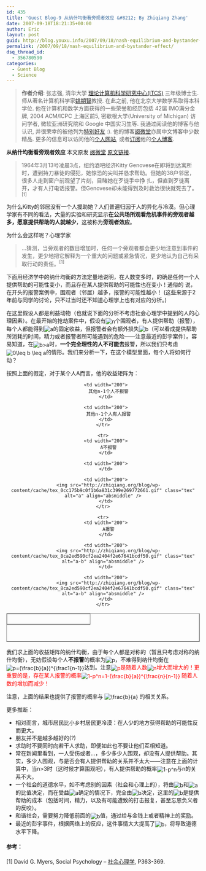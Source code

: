 ```yaml
---
id: 435
title: 'Guest Blog-9 从纳什均衡看旁观者效应 &#8212; By Zhiqiang Zhang'
date: 2007-09-18T18:21:35+00:00
author: Eric
layout: post
guid: http://blog.youxu.info/2007/09/18/nash-equilibrium-and-bystander-effect/
permalink: /2007/09/18/nash-equilibrium-and-bystander-effect/
dsq_thread_id:
  - 356780590
categories:
  - Guest Blog
  - Science
---
```

> **作者介绍**: 张志强, 清华大学 [理论计算机科学研究中心(ITCS)](http://itcs.tsinghua.edu.cn/) 三年级博士生. 师从著名计算机科学家[姚期智](http://castu.tsinghua.edu.cn/yao/)教授. 在此之前, 他在北京大学数学系取得本科学位. 他在计算机和数学方面获得的一些荣誉和经历包括 42届 IMO满分金牌, 2004 ACM/ICPC 上海区前5, 密歇根大学(University of Michigan) 访问学者, 微软亚洲研究院和 Google 中国实习生等. 我通过阅读他的博客与他认识, 并很荣幸的被他列为[特别好友](http://zhiqiang.org/blog/link) :). 他的博客[阅微堂](http://zhiqiang.org/blog/)亦属中文博客中少数精品. 更多的信息可以访问他的[个人网站](http://zhiqiang.org/index.html), 或者[订阅](http://feeds.feedburner.com/zhiqiang)他的[个人博客](http://zhiqiang.org/blog/).

**从纳什均衡看旁观者效应** 本文原发 [阅微堂](http://zhiqiang.org/blog/) [原文链接](http://zhiqiang.org/blog/671.html).

> 1964年3月13号凌晨3点，纽约酒吧经济Kitty Genovese在即将到达寓所时，遭到持刀暴徒的侵犯，她惊恐的尖叫并恳求帮助。但她的38户邻居，很多人走到窗户前观望了片刻，目睹她在歹徒手中挣 扎，但直到歹徒离开，才有人打电话报警。但Genovese却未能得到及时救治很快就死去了。<sup>[1]</sup>

为什么Kitty的邻居没有一个人援助她？人们普遍归因于人的异化与冷漠。但心理学家有不同的看法，大量的实验和研究显示**在公共场所观看危机事件的旁观者越多，愿意提供帮助的人就越少**，这被称为**旁观者效应**。

为什么会这样呢？心理学家

> &#8230;猜测，当旁观者的数目增加时，任何一个旁观者都会更少地注意到事件的发生，更少地把它解释为一个重大的问题或紧急情况，更少地认为自己有采取行动的责任。<sup>[1]</sup>

下面用经济学中的纳什均衡的方法定量地说明，在人数变多时，的确是任何一个人提供帮助的可能性变小，而且存在某人提供帮助的可能性也在变小！通俗的 说，在开头的报警案例中，围观者（邻居）越多，报警的可能性越小！ (这些来源于2年前与同学的讨论，只不过当时还不知道心理学上也有对应的分析。)

在这里假设人都是利益动物（也就说下面的分析不考虑社会心理学中提到的人的心理因素）。在最开始的抢劫案件中，假设有<img src="http://zhiqiang.org/blog/wp-content/cache/tex_7b8b965ad4bca0e41ab51de7b31363a1.gif" class="tex" alt="n" align="absmiddle" />个围观者，有人提供帮助（报警），每个人都能得到<img src="http://zhiqiang.org/blog/wp-content/cache/tex_0cc175b9c0f1b6a831c399e269772661.gif" class="tex" alt="a" align="absmiddle" />的固定收益，但报警者会有额外损失<img src="http://zhiqiang.org/blog/wp-content/cache/tex_92eb5ffee6ae2fec3ad71c777531578f.gif" class="tex" alt="b" align="absmiddle" />（可以看成提供帮助所消耗的时间，精力或者报警者所可能遇到的危险——注意最近的彭宇案件）。容易知道，在<img src="http://zhiqiang.org/blog/wp-content/cache/tex_8fe3ea8509be63e0d0102d6263733ded.gif" class="tex" alt="b>a" align="absmiddle" />时，**一个完全理性的人不可能去**报警，所以我们只考虑<img src="http://zhiqiang.org/blog/wp-content/cache/tex_8af6745ba436ee1108a080cd230c48a6.gif" class="tex" alt="0\leq b \leq a" align="absmiddle" />的情形。我们来分析一下，在这个模型里面，每个人将如何行动？

按照上面的假定，对于某个人A而言，他的收益矩阵为：

<p align="center">
  <table unselectable="on" align="center" border="1" cellpadding="2" cellspacing="0" height="74" width="837">
    <tr>
      <td width="200">
        &nbsp;
      </td>
      
      <td width="200">
        其他n-1个人不报警
      </td>
      
      <td width="200">
        其他n-1个人有人报警
      </td>
    </tr>
    
    <tr>
      <td width="200">
        A不报警
      </td>
      
      <td width="200">
      </td>
      
      <td width="200">
        <img src="http://zhiqiang.org/blog/wp-content/cache/tex_0cc175b9c0f1b6a831c399e269772661.gif" class="tex" alt="a" align="absmiddle" />
      </td>
    </tr>
    
    <tr>
      <td width="200">
        A报警
      </td>
      
      <td width="200">
        <img src="http://zhiqiang.org/blog/wp-content/cache/tex_8ca2ed590cf2ea2404f2e67641bcdf50.gif" class="tex" alt="a-b" align="absmiddle" />
      </td>
      
      <td width="200">
        <img src="http://zhiqiang.org/blog/wp-content/cache/tex_8ca2ed590cf2ea2404f2e67641bcdf50.gif" class="tex" alt="a-b" align="absmiddle" />
      </td>
    </tr>
  </table>
  
  <p>
    我们求上面的收益矩阵的纳什均衡，由于每个人都是对称的（暂且只考虑对称的纳什均衡），无妨假设每个人<strong>不报警</strong>的概率为<img src="http://zhiqiang.org/blog/wp-content/cache/tex_83878c91171338902e0fe0fb97a8c47a.gif" class="tex" alt="p" align="absmiddle" />，不难得到纳什均衡在<img src="http://zhiqiang.org/blog/wp-content/cache/tex_bbce20caa67afbe56f195c7ee50a854c.gif" class="tex" alt="p=(\frac{b}{a})^{\frac1{n-1}}" align="absmiddle" />达到。注意<font color="#ff0000"><img src="http://zhiqiang.org/blog/wp-content/cache/tex_83878c91171338902e0fe0fb97a8c47a.gif" class="tex" alt="p" align="absmiddle" />是随着人数<img src="http://zhiqiang.org/blog/wp-content/cache/tex_7b8b965ad4bca0e41ab51de7b31363a1.gif" class="tex" alt="n" align="absmiddle" />增大而增大的！更重要的是，存在某人报警的概率<img src="http://zhiqiang.org/blog/wp-content/cache/tex_1005d2ead091ed2116aad6d3c2d99d55.gif" class="tex" alt="1-p^n=1-(\frac{b}{a})^{\frac{n}{n-1}}" align="absmiddle" /> 随着人数的增加而减少！</font>
  </p>
  
  <p>
    注意，上面的结果也提供了报警的概率与 <img src="http://zhiqiang.org/blog/wp-content/cache/tex_7756054cd009f0b026e285b9c68bb181.gif" class="tex" alt="\frac{b}{a}" align="absmiddle" /> 的相关关系。
  </p>
  
  <p>
    更多推断：
  </p>
  
  <ul>
    <li>
      相对而言，城市居民比小乡村居民更冷漠：在人少的地方获得帮助的可能性反而更大。
    </li>
    <li>
      朋友并不是越多越好的(?)
    </li>
    <li>
      求助时不要同时向若干人求助，即便如此也不要让他们互相知道。
    </li>
    <li>
      常在新闻里看到，一人受伤或者&#8230;，多少多少人围观，却没有人提供帮助。其实，多少人围观，与是否会有人提供帮助的关系并不太大——注意在上面的计算中，当n>3时（这时候才算围观吧），有人提供帮助的概率<img src="http://zhiqiang.org/blog/wp-content/cache/tex_aacd8139321720868c8a7e9f25714d05.gif" class="tex" alt="1-p^n" align="absmiddle" />与n的关系不大。
    </li>
    <li>
      一个社会的道德水平，如不考虑别的因素（社会和心理上的），将由<img src="http://zhiqiang.org/blog/wp-content/cache/tex_92eb5ffee6ae2fec3ad71c777531578f.gif" class="tex" alt="b" align="absmiddle" />和<img src="http://zhiqiang.org/blog/wp-content/cache/tex_0cc175b9c0f1b6a831c399e269772661.gif" class="tex" alt="a" align="absmiddle" />的比值决定，而在受益<img src="http://zhiqiang.org/blog/wp-content/cache/tex_0cc175b9c0f1b6a831c399e269772661.gif" class="tex" alt="a" align="absmiddle" />确定的情况下，完全由<img src="http://zhiqiang.org/blog/wp-content/cache/tex_92eb5ffee6ae2fec3ad71c777531578f.gif" class="tex" alt="b" align="absmiddle" />决定，这里的<img src="http://zhiqiang.org/blog/wp-content/cache/tex_92eb5ffee6ae2fec3ad71c777531578f.gif" class="tex" alt="b" align="absmiddle" />是提供帮助的成本（包括时间，精力，以及有可能遭致的打击报复，甚至忘恩负义者的反咬）。
    </li>
    <li>
      和谐社会，需要努力降低前面的<img src="http://zhiqiang.org/blog/wp-content/cache/tex_92eb5ffee6ae2fec3ad71c777531578f.gif" class="tex" alt="b" align="absmiddle" />值，通过给与金钱上或者精神上的奖励。
    </li>
    <li>
      最近的彭宇事件，根据网络上的反应，这件事情大大提高了<img src="http://zhiqiang.org/blog/wp-content/cache/tex_92eb5ffee6ae2fec3ad71c777531578f.gif" class="tex" alt="b" align="absmiddle" />，将导致道德水平下降。
    </li>
  </ul>
  
  <h4>
    参考：
  </h4>
  
  <p>
    [1] David G. Myers, Social Psychology &#8211; <a href="http://www.douban.com/review/1198155/" target="_blank">社会心理学</a>, P363-369.
  </p>